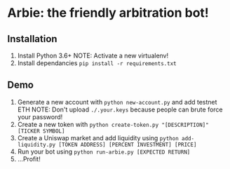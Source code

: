 # Arbie: the friendly arbitration bot!

## Installation
1. Install Python 3.6+
   NOTE: Activate a new virtualenv!
2. Install dependancies `pip install -r requirements.txt`

## Demo
1. Generate a new account with `python new-account.py` and add testnet ETH
   NOTE: Don't upload `./.your.keys` because people can brute force your password!
2. Create a new token with `python create-token.py "[DESCRIPTION]" [TICKER SYMBOL]`
3. Create a Uniswap market and add liquidity using
   `python add-liquidity.py [TOKEN ADDRESS] [PERCENT INVESTMENT] [PRICE]`
4. Run your bot using `python run-arbie.py [EXPECTED RETURN]`
5. ...Profit!
